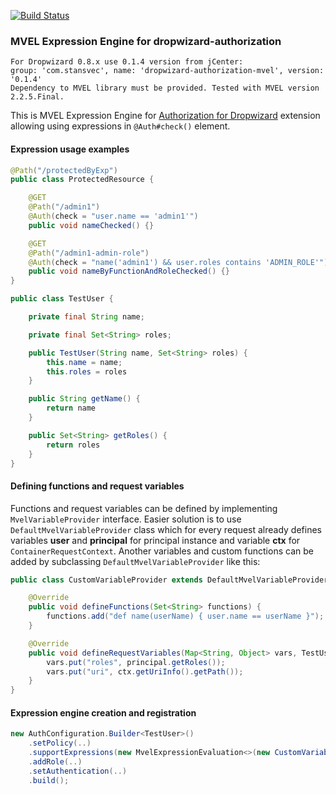 [![Build Status](https://travis-ci.org/StanSvec/dropwizard-authorization-mvel.svg?branch=master)](https://travis-ci.org/StanSvec/dropwizard-authorization-mvel)

### MVEL Expression Engine for dropwizard-authorization
```
For Dropwizard 0.8.x use 0.1.4 version from jCenter:
group: 'com.stansvec', name: 'dropwizard-authorization-mvel', version: '0.1.4'
Dependency to MVEL library must be provided. Tested with MVEL version 2.2.5.Final.
```
This is MVEL Expression Engine for [Authorization for Dropwizard](https://github.com/StanSvec/dropwizard-authorization) extension allowing using expressions in `@Auth#check()` element.

#### Expression usage examples
```java
@Path("/protectedByExp")
public class ProtectedResource {

    @GET
    @Path("/admin1")
    @Auth(check = "user.name == 'admin1'")
    public void nameChecked() {}

    @GET
    @Path("/admin1-admin-role")
    @Auth(check = "name('admin1') && user.roles contains 'ADMIN_ROLE'")
    public void nameByFunctionAndRoleChecked() {}
}

public class TestUser {

    private final String name;

    private final Set<String> roles;

    public TestUser(String name, Set<String> roles) {
        this.name = name;
        this.roles = roles
    }

    public String getName() {
        return name
    }

    public Set<String> getRoles() {
        return roles
    }
}
```

#### Defining functions and request variables
Functions and request variables can be defined by implementing `MvelVariableProvider` interface. Easier solution is to use `DefaultMvelVariableProvider` class which for every request already defines variables **user** and **principal** for principal instance and variable **ctx** for `ContainerRequestContext`. Another variables and custom functions can be added by subclassing `DefaultMvelVariableProvider` like this:
```java
public class CustomVariableProvider extends DefaultMvelVariableProvider<TestUser> {

    @Override
    public void defineFunctions(Set<String> functions) {
        functions.add("def name(userName) { user.name == userName }");
    }

    @Override
    public void defineRequestVariables(Map<String, Object> vars, TestUser principal, ContainerRequestContext ctx) {
        vars.put("roles", principal.getRoles());
        vars.put("uri", ctx.getUriInfo().getPath());
    }
}
```

#### Expression engine creation and registration
```java
new AuthConfiguration.Builder<TestUser>()
    .setPolicy(..)
    .supportExpressions(new MvelExpressionEvaluation<>(new CustomVariableProvider()))
    .addRole(..)
    .setAuthentication(..)
    .build();
```